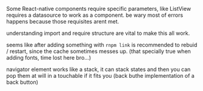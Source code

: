 
Some React-native components require specific parameters, like ListView requires a datasource to work as a component. be wary most of errors happens because those requisites arent met.

understanding import and require structure are vital to make this all work.

seems like after adding something with `rnpm link` is recommended to rebuid / restart, since the cache sometimes messes up.
(that specially true when adding fonts, time lost here bro...)


navigator element works like a stack, it can stack states and then you can pop them at will in a touchable if it fits you (back buthe implementation of a back button)